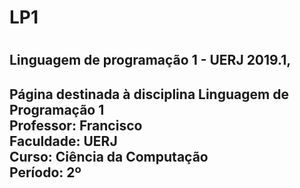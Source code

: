<h1>LP1<h1/>
<h2>Linguagem de programação 1 - UERJ 2019.1,<h2/>
<p> Página destinada à disciplina Linguagem de Programação 1 </br>
   <strong>Professor:</strong> Francisco </br>
   <strong>Faculdade:</strong> UERJ </br>
   <strong>Curso: Ciência da Computação</strong> </br>
    <strong>Período:<strong/> 2º </br>
</p>

